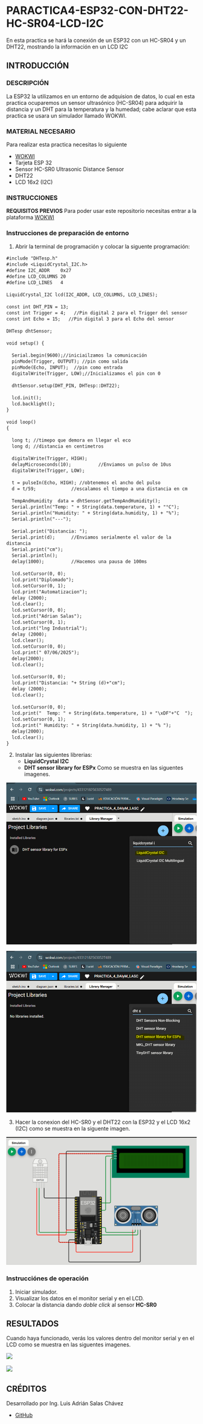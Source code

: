 # PARACTICA4-ESP32-CON-DHT22-HC-SR04-LCD-I2C
En esta practica se hará la conexión de un ESP32 con un HC-SR04 y un DHT22, mostrando la información en un LCD I2C

## INTRODUCCIÓN

### DESCRIPCIÓN
La ESP32 la utilizamos en un entorno de adquision de datos, lo cual en esta practica ocuparemos un sensor ultrasónico (HC-SR04) para adquirir la distancia y un DHT para la temperatura y la humedad; cabe aclarar que esta practica se usara un simulador llamado WOKWI.

### MATERIAL NECESARIO

Para realizar esta practica necesitas lo siguiente
- [WOKWI](https://wokwi.com/)
- Tarjeta ESP 32
- Sensor HC-SR0 Ultrasonic Distance Sensor
- DHT22
- LCD 16x2 (I2C)

### INSTRUCCIONES

**REQUISITOS PREVIOS**
Para poder usar este repositorio necesitas entrar a la plataforma [WOKWI](https://wokwi.com/)

### Instrucciones de preparación de entorno

1. Abrir la terminal de programación y colocar la siguente programación:

```
#include "DHTesp.h"
#include <LiquidCrystal_I2C.h>
#define I2C_ADDR    0x27
#define LCD_COLUMNS 20
#define LCD_LINES   4

LiquidCrystal_I2C lcd(I2C_ADDR, LCD_COLUMNS, LCD_LINES);

const int DHT_PIN = 13;
const int Trigger = 4;   //Pin digital 2 para el Trigger del sensor
const int Echo = 15;   //Pin digital 3 para el Echo del sensor

DHTesp dhtSensor;

void setup() {

  Serial.begin(9600);//iniciailzamos la comunicación
  pinMode(Trigger, OUTPUT); //pin como salida
  pinMode(Echo, INPUT);  //pin como entrada
  digitalWrite(Trigger, LOW);//Inicializamos el pin con 0

  dhtSensor.setup(DHT_PIN, DHTesp::DHT22);

  lcd.init();
  lcd.backlight();
}

void loop()
{

  long t; //timepo que demora en llegar el eco
  long d; //distancia en centimetros

  digitalWrite(Trigger, HIGH);
  delayMicroseconds(10);          //Enviamos un pulso de 10us
  digitalWrite(Trigger, LOW);
  
  t = pulseIn(Echo, HIGH); //obtenemos el ancho del pulso
  d = t/59;             //escalamos el tiempo a una distancia en cm
  
  TempAndHumidity  data = dhtSensor.getTempAndHumidity();
  Serial.println("Temp: " + String(data.temperature, 1) + "°C");
  Serial.println("Humidity: " + String(data.humidity, 1) + "%");
  Serial.println("---");

  Serial.print("Distancia: ");
  Serial.print(d);      //Enviamos serialmente el valor de la distancia
  Serial.print("cm");
  Serial.println();
  delay(1000);          //Hacemos una pausa de 100ms
  
  lcd.setCursor(0, 0);
  lcd.print("Diplomado");
  lcd.setCursor(0, 1);
  lcd.print("Automatizacion");
  delay (2000);
  lcd.clear();
  lcd.setCursor(0, 0);
  lcd.print("Adrian Salas");
  lcd.setCursor(0, 1);
  lcd.print("lng Industrial");
  delay (2000);
  lcd.clear();
  lcd.setCursor(0, 0);
  lcd.print(" 07/06/2025");
  delay(2000);
  lcd.clear();

  lcd.setCursor(0, 0);
  lcd.print("Distancia: "+ String (d)+"cm");
  delay (2000);
  lcd.clear();

  lcd.setCursor(0, 0);
  lcd.print("  Temp: " + String(data.temperature, 1) + "\xDF"+"C  ");
  lcd.setCursor(0, 1);
  lcd.print(" Humidity: " + String(data.humidity, 1) + "% ");
  delay(2000);
  lcd.clear();
}
```

2. Instalar las siguientes librerias:
      - **LiquidCrystal I2C**
      - **DHT sensor library for ESPx**
   Como se muestra en las siguentes imagenes.

![](https://github.com/AdrianSalasCh/PARACTICA4-ESP32-CON-DHT22-HC-SR04-LCD-I2C/blob/main/LiquidCrystal%20I2C%20P4.PNG)

![](https://github.com/AdrianSalasCh/PARACTICA4-ESP32-CON-DHT22-HC-SR04-LCD-I2C/blob/main/DHT%20sensor%20library%20for%20ESPx%20P4.PNG)

3. Hacer la conexion del HC-SR0 y el DHT22 con la ESP32 y el LCD 16x2 (I2C) como se muestra en la siguente imagen.

![](https://github.com/AdrianSalasCh/PARACTICA4-ESP32-CON-DHT22-HC-SR04-LCD-I2C/blob/main/CONEXION%20P4.PNG)

### Instrucciónes de operación

1. Iniciar simulador.
2. Visualizar los datos en el monitor serial y en el LCD.
3. Colocar la distancia dando *doble click* al sensor **HC-SR0**

## RESULTADOS

Cuando haya funcionado, verás los valores dentro del monitor serial y en el LCD como se muestra en las siguentes imagenes.

![](https://github.com/AdrianSalasCh/PARACTICA4-ESP32-CON-DHT22-HC-SR04-LCD-I2C/blob/main/SIMULACI%C3%93N%20TERMINADA%20P4-1.PNG)

![](https://github.com/AdrianSalasCh/PARACTICA4-ESP32-CON-DHT22-HC-SR04-LCD-I2C/blob/main/SIMULACI%C3%93N%20TERMINADA%20P4-2.PNG)

## CRÉDITOS

Desarrollado por Ing. Luis Adrián Salas Chávez
- [GitHub](https://github.com/)
